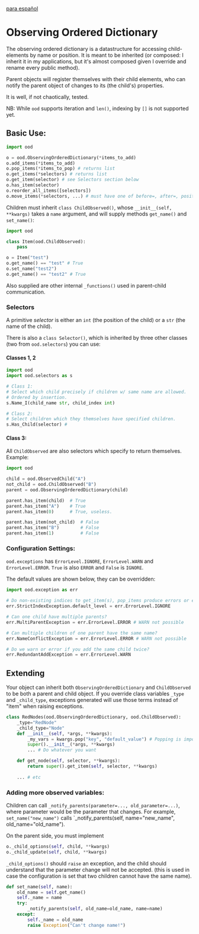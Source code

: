 [para español](docs/es/LÉAME.md)

# Observing Ordered Dictionary

The observing ordered dictionary is a datastructure for accessing child-elements by name or position. It is meant to be inherited (or composed: I inherit it in my applications, but it's almost composed given I override and rename every public method).

Parent objects will register themselves with their child elements, who can notify the parent object of changes to its (the child's) properties.

It is well, if not chaotically, tested.

NB: While `ood` supports iteration and `len()`, indexing by `[]` is not supported yet.

## Basic Use:

```python
import ood

o = ood.ObservingOrderedDictionary(*items_to_add)
o.add_items(*items_to_add)
o.pop_items(*items_to_pop) # returns list
o.get_items(*selectors) # returns list
o.get_item(selector) # see Selectors section below
o.has_item(selector)
o.reorder_all_items([selectors])
o.move_items(*selectors, ...) # must have one of before=, after=, position=, distance=
```

Children must inherit `class ChildObserved()`, whose `__init__(self, **kwargs)` takes a `name` argument, and will supply methods `get_name()` and `set_name()`:

```python
import ood

class Item(ood.ChildObserved):
    pass

o = Item("test")
o.get_name() == "test" # True
o.set_name("test2")
o.get_name() == "test2" # True
```
Also supplied are other internal `_functions()` used in parent-child communication.

### Selectors

A primitive *selector* is either an `int` (the position of the child) or a `str` (the name of the child).

There is also a `class Selector()`, which is inherited by three other classes (two from `ood.selectors`) you can use:

#### Classes 1, 2

```python
import ood
import ood.selectors as s

# Class 1:
# Select which child precisely if children w/ same name are allowed.
# Ordered by insertion.
s.Name_I(child_name str, child_index int)

# Class 2:
# Select children which they themselves have specified children.
s.Has_Child(selector) # 
```

#### Class 3:

All `ChildObserved` are also selectors which specify to return themselves. Example:
```python
import ood

child = ood.ObservedChild("A")
not_child = ood.ChildObserved("B")
parent = ood.ObservingOrderedDictionary(child)

parent.has_item(child)  # True
parent.has_item("A")    # True
parent.has_item(0)      # True, useless.

parent.has_item(not_child)  # False
parent.has_item("B")        # False
parent.has_item(1)          # False
```

### Configuration Settings:

`ood.exceptions` has `ErrorLevel.IGNORE`, `ErrorLevel.WARN` and `ErrorLevel.ERROR`. `True` is also `ERROR` and `False` is `IGNORE`.

The default values are shown below, they can be overridden:

```python
import ood.exception as err

# Do non-existing indices to get_item(s), pop_items produce errors or empty array (or None)?
err.StrictIndexException.default_level = err.ErrorLevel.IGNORE

# Can one child have multiple parents?
err.MultiParentException = err.ErrorLevel.ERROR # WARN not possible

# Can multiple children of one parent have the same name?
err.NameConflictException = err.ErrorLevel.ERROR # WARN not possible

# Do we warn or error if you add the same child twice?
err.RedundantAddException = err.ErrorLevel.WARN
```

## Extending

Your object can inherit both `ObservingOrderedDictionary` and `ChildObserved` to be both a parent and child object. If you override class variables `_type` and `_child_type`, exceptions generated will use those terms instead of "item" when raising exceptions.

```python
class RedNodes(ood.ObservingOrderedDictionary, ood.ChildObserved):
    _type="RedNode"
    _child_type="Node"
    def __init__(self, *args, **kwargs):
        _my_vars = kwargs.pop("key", "default_value") # Popping is important! Don't pass weird stuff to ood!
        super().__init__(*args, **kwargs)
        ... # Do whatever you want

    def get_node(self, selector, **kwargs):
        return super().get_item(self, selector, **kwargs)
    
    ... # etc
```

### Adding more observed variables:

Children can call `_notify_parents(parameter=..., old_parameter=...)`, where parameter would be the parameter that changes.
For example, `set_name("new_name")` calls `_notify_parents(self, name="new_name", old_name="old_name").

On the parent side, you must implement 

```python
o._child_options(self, child, **kwargs) 
o._child_update(self, child, **kwargs)
```

`_child_options()` should `raise` an exception, and the child should understand that the parameter change will not be accepted. (this is used in case the configuration is set that two children cannot have the same name).

```python
def set_name(self, name):
    old_name = self.get_name()
    self._name = name
    try:
        _notify_parents(self, old_name=old_name, name=name)
    except:
        self._name = old_name
        raise Exception("Can't change name!")
```
